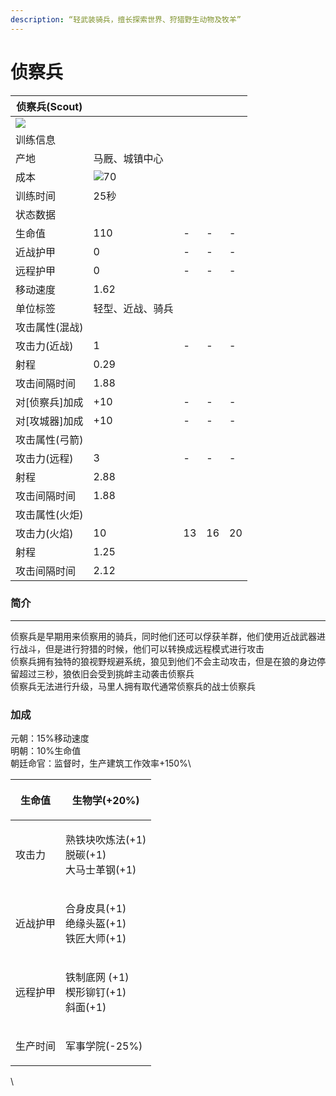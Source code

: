 ```yaml
---
description: “轻武装骑兵，擅长探索世界、狩猎野生动物及牧羊”
---
```


# 侦察兵

| 侦察兵(Scout)                                                                                                        |                                                                                                   |    |    |    |
| ----------------------------------------------------------------------------------------------------------------- | ------------------------------------------------------------------------------------------------- | -- | -- | -- |
| ![](https://seicing-1257171891.cos.ap-nanjing.myqcloud.com/3fatcatpool/aoe4/tech/%E4%BE%A6%E5%AF%9F%E5%85%B5.png) |                                                                                                   |    |    |    |
| 训练信息                                                                                                              |                                                                                                   |    |    |    |
| 产地                                                                                                                | 马厩、城镇中心                                                                                           |    |    |    |
| 成本                                                                                                                | ![](https://seicing-1257171891.cos.ap-nanjing.myqcloud.com/3fatcatpool/aoe4/tech/%E8%82%89.png)70 |    |    |    |
| 训练时间                                                                                                              | 25秒                                                                                               |    |    |    |
| 状态数据                                                                                                              |                                                                                                   |    |    |    |
| 生命值                                                                                                               | 110                                                                                               | -  | -  | -  |
| 近战护甲                                                                                                              | 0                                                                                                 | -  | -  | -  |
| 远程护甲                                                                                                              | 0                                                                                                 | -  | -  | -  |
| 移动速度                                                                                                              | 1.62                                                                                              |    |    |    |
| 单位标签                                                                                                              | 轻型、近战、骑兵                                                                                          |    |    |    |
| 攻击属性(混战)                                                                                                          |                                                                                                   |    |    |    |
| 攻击力(近战)                                                                                                           | 1                                                                                                 | -  | -  | -  |
| 射程                                                                                                                | 0.29                                                                                              |    |    |    |
| 攻击间隔时间                                                                                                            | 1.88                                                                                              |    |    |    |
| 对\[侦察兵]加成                                                                                                         | +10                                                                                               | -  | -  | -  |
| 对\[攻城器]加成                                                                                                         | +10                                                                                               | -  | -  | -  |
| 攻击属性(弓箭)                                                                                                          |                                                                                                   |    |    |    |
| 攻击力(远程)                                                                                                           | 3                                                                                                 | -  | -  | -  |
| 射程                                                                                                                | 2.88                                                                                              |    |    |    |
| 攻击间隔时间                                                                                                            | 1.88                                                                                              |    |    |    |
| 攻击属性(火炬)                                                                                                          |                                                                                                   |    |    |    |
| 攻击力(火焰)                                                                                                           | 10                                                                                                | 13 | 16 | 20 |
| 射程                                                                                                                | 1.25                                                                                              |    |    |    |
| 攻击间隔时间                                                                                                            | 2.12                                                                                              |    |    |    |

### 简介 <a href="#jia" id="jia"></a>

***

侦察兵是早期用来侦察用的骑兵，同时他们还可以俘获羊群，他们使用近战武器进行战斗，但是进行狩猎的时候，他们可以转换成远程模式进行攻击\
侦察兵拥有独特的狼视野规避系统，狼见到他们不会主动攻击，但是在狼的身边停留超过三秒，狼依旧会受到挑衅主动袭击侦察兵\
侦察兵无法进行升级，马里人拥有取代通常侦察兵的战士侦察兵

### 加成

元朝：15%移动速度\
明朝：10%生命值\
朝廷命官：监督时，生产建筑工作效率+150%\


| 生命值  | <p><img src="https://seicing-1257171891.cos.ap-nanjing.myqcloud.com/3fatcatpool/aoe4/tech/%E7%94%9F%E7%89%A9%E5%AD%A6.png" alt="">生物学(+20%)<br></p>                                                                                                                                                                                                                                                                                                                           |
| ---- | ----------------------------------------------------------------------------------------------------------------------------------------------------------------------------------------------------------------------------------------------------------------------------------------------------------------------------------------------------------------------------------------------------------------------------------------------------------------------------- |
| 攻击力  | <p><img src="https://seicing-1257171891.cos.ap-nanjing.myqcloud.com/3fatcatpool/aoe4/tech/%E7%86%9F%E9%93%81%E5%9D%97%E5%90%B9%E7%82%BC%E6%B3%95.png" alt="">熟铁块吹炼法(+1)<br><img src="https://seicing-1257171891.cos.ap-nanjing.myqcloud.com/3fatcatpool/aoe4/tech/%E8%84%B1%E7%A2%B3.png" alt="">脱碳(+1)<br><img src="https://seicing-1257171891.cos.ap-nanjing.myqcloud.com/3fatcatpool/aoe4/tech/%E5%A4%A7%E9%A9%AC%E5%A3%AB%E9%9D%A9%E9%92%A2.png" alt="">大马士革钢(+1)<br></p> |
| 近战护甲 | <p><img src="https://seicing-1257171891.cos.ap-nanjing.myqcloud.com/3fatcatpool/aoe4/tech/%E5%90%88%E8%BA%AB%E7%9A%AE%E5%85%B7.png" alt="">合身皮具(+1)<br><img src="https://seicing-1257171891.cos.ap-nanjing.myqcloud.com/3fatcatpool/aoe4/tech/%E7%BB%9D%E7%BC%98%E5%A4%B4%E7%9B%94.png" alt="">绝缘头盔(+1)<br><img src="https://seicing-1257171891.cos.ap-nanjing.myqcloud.com/3fatcatpool/aoe4/tech/%E9%93%81%E5%8C%A0%E5%A4%A7%E5%B8%88.png" alt="">铁匠大师(+1)<br></p>           |
| 远程护甲 | <p><img src="https://seicing-1257171891.cos.ap-nanjing.myqcloud.com/3fatcatpool/aoe4/tech/%E9%93%81%E5%88%B6%E5%BA%95%E7%BD%91.png" alt="">铁制底网 (+1)<br><img src="https://seicing-1257171891.cos.ap-nanjing.myqcloud.com/3fatcatpool/aoe4/tech/%E6%A5%94%E5%BD%A2%E9%93%86%E9%92%89.png" alt="">楔形铆钉(+1)<br><img src="https://seicing-1257171891.cos.ap-nanjing.myqcloud.com/3fatcatpool/aoe4/tech/%E6%96%9C%E9%9D%A2.png" alt="">斜面(+1)<br></p>                              |
| 生产时间 | <p><img src="https://seicing-1257171891.cos.ap-nanjing.myqcloud.com/3fatcatpool/aoe4/tech/%E5%86%9B%E4%BA%8B%E5%AD%A6%E9%99%A2.png" alt="">军事学院(-25%)<br></p>                                                                                                                                                                                                                                                                                                                 |

\
